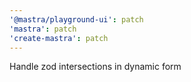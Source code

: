 ```yaml
---
'@mastra/playground-ui': patch
'mastra': patch
'create-mastra': patch
---
```


Handle zod intersections in dynamic form

